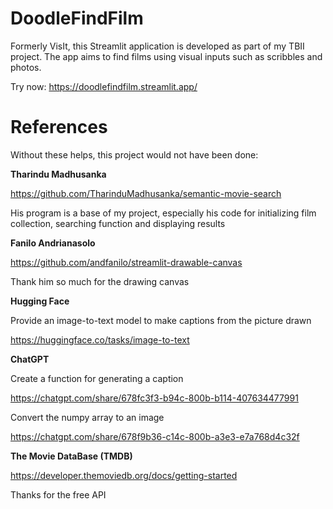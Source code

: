 # DoodleFindFilm
Formerly VisIt, this Streamlit application is developed as part of my TBII project. The app aims to find films using visual inputs such as scribbles and photos.  

Try now: https://doodlefindfilm.streamlit.app/

# References

Without these helps, this project would not have been done:

**Tharindu Madhusanka**

https://github.com/TharinduMadhusanka/semantic-movie-search 

His program is a base of my project, especially his code for initializing film collection, searching function and displaying results

**Fanilo Andrianasolo**

https://github.com/andfanilo/streamlit-drawable-canvas

Thank him so much for the drawing canvas	

**Hugging Face**

Provide an image-to-text model to make captions from the picture drawn
		 
https://huggingface.co/tasks/image-to-text 

**ChatGPT**

Create a function for generating a caption

https://chatgpt.com/share/678fc3f3-b94c-800b-b114-407634477991

Convert the numpy array to an image

https://chatgpt.com/share/678f9b36-c14c-800b-a3e3-e7a768d4c32f 

**The Movie DataBase (TMDB)**

https://developer.themoviedb.org/docs/getting-started

Thanks for the free API
